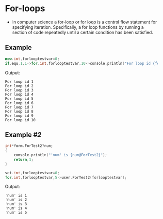 # For-loops

- In computer science a for-loop or for loop is a control flow statement for specifying iteration. Specifically, a for loop functions by running a section of code repeatedly until a certain condition has been satisfied.

## Example

```cpp
new.int,forlooptestvar=0;
if.equ,1,1->for.int,forlooptestvar,10->console.println("For loop id {forlooptestvar}");
```

Output:

```
For loop id 1
For loop id 2
For loop id 3
For loop id 4
For loop id 5
For loop id 6
For loop id 7
For loop id 8
For loop id 9
For loop id 10
```

## Example *#2*

```cpp
int*form.ForTest2?num;
{
	console.println("'num' is {num@ForTest2}");
	return,1;
}

set.int,forlooptestvar=0;
for.int,forlooptestvar,5->user.ForTest2(forlooptestvar);
```

Output:

```
'num' is 1
'num' is 2
'num' is 3
'num' is 4
'num' is 5
```
